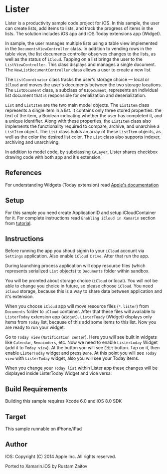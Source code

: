 Lister
==============

Lister is a productivity sample code project for iOS. In this sample,
the user can create lists, add items to lists, and track the progress
of items in the lists.  The solution includes iOS app and iOS Today
extensions app (Widget).

In sample, the user manages multiple lists using a table view
implemented in the `DocumentsViewController` class. In addition to
vending rows in the table view, the list documents controller observes
changes to the lists, as well as the status of `iCloud`. Tapping on a
list brings the user to the `ListViewController`. This class displays
and manages a single document. The `NewListDocumentController` class
allows a user to create a new list.

The `ListCoordinator` class tracks the user's storage choice — local
or `iCloud` and moves the user's documents between the two storage
locations. The `ListDocument` class, a subclass of `UIDocument`,
represents an individual list document that is responsible for
serialization and deserialization.

`List` and `ListItem` are the two main model objects. The `ListItem`
class represents a single item in a list. It contains only three
stored properties: the text of the item, a Boolean indicating whether
the user has completed it, and a unique identifier. Along with these
properties, the `ListItem` class also implements the functionality
required to compare, archive, and unarchive a `ListItem` object. The
`List` class holds an array of these `ListItem` objects, as well as
the color the desired list color. The `List` class also supports
indexer, archiving and unarchiving.

In addition to model code, by subclassing `CALayer`, Lister shares
checkbox drawing code with both app and it's extension.

References
----------

For understanding Widgets (Today extension) read [Apple's
documentation](https://developer.apple.com/library/prerelease/mac/documentation/General/Conceptual/ExtensibilityPG/NotificationCenter.html#//apple_ref/doc/uid/TP40014214-CH11-SW1)

Setup
-----

For this sample you need create ApplicationID and setup
iCloudContainer for it. For complete instructions read `Enabling
iCloud in Xamarin` section from
[tutorial](http://developer.xamarin.com/guides/ios/platform_features/introduction_to_the_document_picker/).

Instructions
------------

Before running the app you shoud signin to your `iCloud` account via
`Settings` application. Also enable `iCloud Drive`.  After that run
the app.

During launching process application will copy resource files (which
represents serialized `List` objects) to `Documents` folder within
sandbox.

You will be promted about storage choice (`iCloud` or local). You will
not be able to change you choice in future, so please choose
`iCloud`. You need `iCloud` storage, because this is a way to share
data between application and it's extension.

When you choose `iCloud` app will move resource files (`*.lister`)
from `Documents` folder to `iCloud` container. After that these files
will available to `ListerToday` extension app (`Widget`).
`ListerToady` (Widget) displays only items from `Today` list, because
of this add some items to this list. Now you are ready to run your
widget.

Go to `Today view` (`Notification center`). Here you will see built in
widgets like `Calendar`, `Remainders`, etc. Now we need to enable
`ListerLoday` Widget (add it to `Today view`). At the button you will
see `Edit` button. Tap on it, then enable `ListerToday` widget and
press `Done`. At this point you will see `Today view` with
`ListerToday` widget, also you will see your Today items.

When you change your `Today list` within Lister app these changes will
be displayed inside ListerToday Widget and vice versa.

Build Requirements
------------------

Building this sample requires Xcode 6.0 and iOS 8.0 SDK

Target
------
This sample runnable on iPhone/iPad

Author
------ 
IOS:
Copyright (C) 2014 Apple Inc. All rights reserved.

Ported to Xamarin.iOS by Rustam Zaitov
